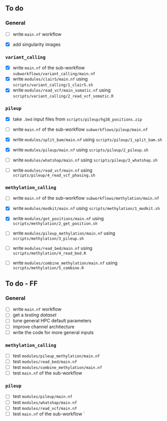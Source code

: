 ## To do
### General
- [ ] write `main.nf` workflow
- [x] add singularity images


### `variant_calling`
- [x] write `main.nf` of the sub-workflow `subworkflows/variant_calling/main.nf`
- [x] write `modules/clairS/main.nf` using `scripts/variant_calling/1_clairS.sh`
- [x] write `modules/read_vcf/main_somatic.nf` using `scripts/variant_calling/2_read_vcf_somatic.R`

### `pileup`
- [x] take `.bed` input files from `scripts/pileup/hg38_positions.zip`

- [ ] write `main.nf` of the sub-workflow `subworkflows/pileup/main.nf`
- [x] write `modules/split_bam/main.nf` using `scripts/pileup/1_split_bam.sh`
- [x] write `modules/pileup/main.nf` using `scripts/pileup/2_pileup.sh`
- [ ] write `modules/whatshap/main.nf` using `scripts/pileup/3_whatshap.sh`
- [ ] write `modules/read_vcf/main.nf` using `scripts/pileup/4_read_vcf_phasing.sh`

### `methylation_calling`
- [ ] write `main.nf` of the sub-workflow `subworkflows/methylation/main.nf`
- [x] write `modules/modkit/main.nf` using `scripts/methylation/1_modkit.sh`
- [x] write `modules/get_positions/main.nf` using `scripts/methylation/2_get_position.sh`
- [ ] write `modules/pileup_methylation/main.nf` using `scripts/methylation/3_pileup.sh`
- [ ] write `modules/read_bed/main.nf` using `scripts/methylation/4_read_bed.R`
- [ ] write `modules/combine_methylation/main.nf` using `scripts/methylation/5_combine.R`


## To do - FF 
### General
- [ ] write `main.nf` workflow
- [ ] get a *testing dataset*
- [ ] tune general HPC default parameters
- [ ] improve channel architecture 
- [ ] write the code for more general inputs

### `methylation_calling`
- [ ] test `modules/pileup_methylation/main.nf` 
- [ ] test `modules/read_bed/main.nf` 
- [ ] test `modules/combine_methylation/main.nf`
- [ ] test `main.nf` of the sub-workflow 

### `pileup`
- [ ] test `modules/pileup/main.nf`
- [ ] test `modules/whatshap/main.nf` 
- [ ] test `modules/read_vcf/main.nf` 
- [ ] test `main.nf` of the sub-workflow `
